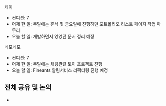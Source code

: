 
제이
- 컨디션: 7
- 어제 한 일: 주말에는 휴식 및 금요일에 진행하던 포트폴리오 리스트 페이지 작업 마무리
- 오늘 할 일: 개발하면서 있었던 문서 정리 예정

네모네모
 - 컨디션: 7
- 어제 한 일: 주말에는 채팅관련 토이 프로젝트 진행
- 오늘 할 일: Fineants 알림서비스 리팩터링 진행 예정

## 전체 공유 및 논의
- 
